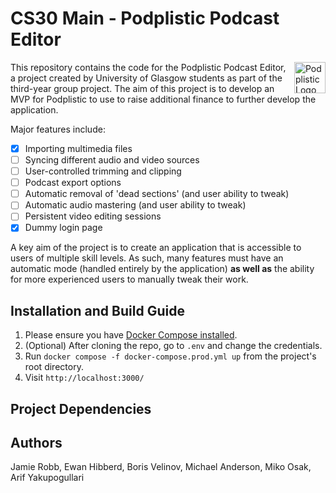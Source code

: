 # CS30 Main - Podplistic Podcast Editor

<img src="https://static.wixstatic.com/media/4ae805_8f7ae020838c4a47adbf40181bf111d1~mv2.png/v1/fill/w_558,h_156,al_c,q_85,usm_0.66_1.00_0.01,enc_auto/Podplistic%20Logo%20PNG_edited.png" align="right"
     alt="Podplistic Logo" height="50">



This repository contains the code for the Podplistic Podcast Editor, a project created by University of Glasgow students as part of the third-year group project. The aim of this project is to develop an MVP for Podplistic to use to raise additional finance to further develop the application. 

Major features include:
- [x] Importing multimedia files
- [ ] Syncing different audio and video sources
- [ ] User-controlled trimming and clipping
- [ ] Podcast export options
- [ ] Automatic removal of 'dead sections' (and user ability to tweak)
- [ ] Automatic audio mastering (and user ability to tweak)
- [ ] Persistent video editing sessions
- [x] Dummy login page

A key aim of the project is to create an application that is accessible to users of multiple skill levels. As such, many features must have an automatic mode (handled entirely by the application) **as well as** the ability for more experienced users to manually tweak their work.

## Installation and Build Guide
1. Please ensure you have [Docker Compose installed](https://docs.docker.com/compose/install/).
2. (Optional) After cloning the repo, go to `.env` and change the credentials.
3. Run `docker compose -f docker-compose.prod.yml up` from the project's root directory.
4. Visit `http://localhost:3000/`

## Project Dependencies

## Authors
Jamie Robb, Ewan Hibberd, Boris Velinov, Michael Anderson, Miko Osak, Arif Yakupogullari